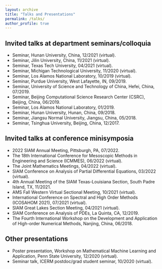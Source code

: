 ```yaml
---
layout: archive
title: "Talks and Presentations"
permalink: /talks/
author_profile: true
---
```


## Invited talks at department seminars/colloquia
- Seminar, Hunan University, China, 12/2021 (virtual).
- Seminar, Jilin University, China, 11/2021 (virtual).
- Seminar, Texas Tech University, 04/2021 (virtual).
- Seminar, Michigan Technological University, 11/2020 (virtual).    
- Seminar, Los Alamos National Laboratory, 10/2019 (virtual).
- Seminar, Purdue University, West Lafayette, IN, 09/2019.
- Seminar, University of Science and Technology of China, Hefei, China, 07/2019.
- Seminar, Beijing Computational Science Research Center (CSRC), Beijing, China, 06/2019.
- Seminar, Los Alamos National Laboratory, 01/2019.
- Seminar, Hunan University, Hunan, China, 09/2018.
- Seminar, Jiangsu Normal University, Jiangsu, China, 05/2018.
- Seminar, Tsinghua University, Beijing, China, 12/2017.

## Invited talks at conference minisymposia
- 2022 SIAM Annual Meeting, Pittsburgh, PA, 07/2022.
- The 18th International Conference for Mesoscopic Methods in Engineering and Science (ICMMES), 06/2022 (virtual).
- The Joint Mathematics Meetings, 04/2022 (virtual).
- SIAM Conference on Analysis of Partial Differential Equations, 03/2022 (virtual).
- 4th Annual Meeting of the SIAM Texas-Louisiana Section, South Padre Island, TX, 11/2021.
- AMS Fall Western Virtual Sectional Meeting, 10/2021 (virtual).
- International Conference on Spectral and High Order Methods (ICOSAHOM 2021), 07/2021 (virtual).
- SIAM Great Lakes Section Meeting, 04/2021 (virtual).
- SIAM Conference on Analysis of PDEs, La Quinta, CA, 12/2019.
- The Fourth International Workshop on the Development and Application of High-order Numerical Methods, Nanjing, China, 06/2018.

## Other presentations
- Poster presentation, Workshop on Mathematical Machine Learning and Application, Penn State University, 12/2020 (virtual).
- Seminar talk, ICERM postdoc/grad student seminar, 10/2020 (virtual).
